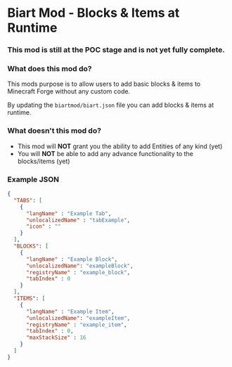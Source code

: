 # Biart Mod - Blocks & Items at Runtime

### **This mod is still at the POC stage and is not yet fully complete.** 


### What does this mod do?
This mods purpose is to allow users to add basic blocks & items to Minecraft Forge without any custom code. 

By updating the `biartmod/biart.json` file you can add blocks & items at runtime.

### What doesn't this mod do?
 * This mod will **NOT** grant you the ability to add Entities of any kind (yet)
 * You will **NOT** be able to add any advance functionality to the blocks/items (yet)


### Example JSON
```json
{
  "TABS": [
    {
      "langName" : "Example Tab",
      "unlocalizedName" : "tabExample",
      "icon" : ""
    }
  ],
  "BLOCKS": [
    {
      "langName" : "Example Block",
      "unlocalizedName": "exampleBlock",
      "registryName" : "example_block",
      "tabIndex" : 0
    }
  ],
  "ITEMS": [
    {
      "langName" : "Example Item",
      "unlocalizedName": "exampleItem",
      "registryName" : "example_item",
      "tabIndex" : 0,
      "maxStackSize" : 16
    }
  ]
}
```